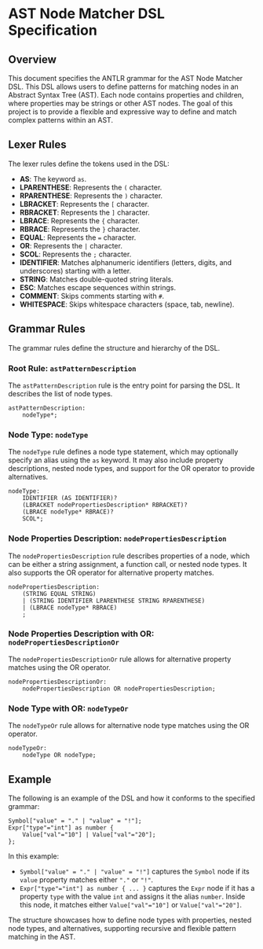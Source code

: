 # AST Node Matcher DSL Specification

## Overview

This document specifies the ANTLR grammar for the AST Node Matcher DSL. This DSL allows users to define patterns for matching nodes in an Abstract Syntax Tree (AST). Each node contains properties and children, where properties may be strings or other AST nodes. The goal of this project is to provide a flexible and expressive way to define and match complex patterns within an AST.

## Lexer Rules

The lexer rules define the tokens used in the DSL:

- **AS**: The keyword `as`.
- **LPARENTHESE**: Represents the `(` character.
- **RPARENTHESE**: Represents the `)` character.
- **LBRACKET**: Represents the `[` character.
- **RBRACKET**: Represents the `]` character.
- **LBRACE**: Represents the `{` character.
- **RBRACE**: Represents the `}` character.
- **EQUAL**: Represents the `=` character.
- **OR**: Represents the `|` character.
- **SCOL**: Represents the `;` character.
- **IDENTIFIER**: Matches alphanumeric identifiers (letters, digits, and underscores) starting with a letter.
- **STRING**: Matches double-quoted string literals.
- **ESC**: Matches escape sequences within strings.
- **COMMENT**: Skips comments starting with `#`.
- **WHITESPACE**: Skips whitespace characters (space, tab, newline).

## Grammar Rules

The grammar rules define the structure and hierarchy of the DSL.

### Root Rule: `astPatternDescription`

The `astPatternDescription` rule is the entry point for parsing the DSL. It describes the list of node types.

```antlr
astPatternDescription:
    nodeType*;
```

### Node Type: `nodeType`

The `nodeType` rule defines a node type statement, which may optionally specify an alias using the `as` keyword. It may also include property descriptions, nested node types, and support for the OR operator to provide alternatives.

```antlr
nodeType:
    IDENTIFIER (AS IDENTIFIER)?
    (LBRACKET nodePropertiesDescription* RBRACKET)?
    (LBRACE nodeType* RBRACE)?
    SCOL*;
```

### Node Properties Description: `nodePropertiesDescription`

The `nodePropertiesDescription` rule describes properties of a node, which can be either a string assignment, a function call, or nested node types. It also supports the OR operator for alternative property matches.

```antlr
nodePropertiesDescription:
    (STRING EQUAL STRING)
    | (STRING IDENTIFIER LPARENTHESE STRING RPARENTHESE)
    | (LBRACE nodeType* RBRACE)
    ;
```

### Node Properties Description with OR: `nodePropertiesDescriptionOr`

The `nodePropertiesDescriptionOr` rule allows for alternative property matches using the OR operator.

```antlr
nodePropertiesDescriptionOr:
    nodePropertiesDescription OR nodePropertiesDescription;
```

### Node Type with OR: `nodeTypeOr`

The `nodeTypeOr` rule allows for alternative node type matches using the OR operator.

```antlr
nodeTypeOr:
    nodeType OR nodeType;
```

## Example

The following is an example of the DSL and how it conforms to the specified grammar:

```dsl
Symbol["value" = "." | "value" = "!"];
Expr["type"="int"] as number {
    Value["val"="10"] | Value["val"="20"];
};
```

In this example:
- `Symbol["value" = "." | "value" = "!"]` captures the `Symbol` node if its `value` property matches either `"."` or `"!"`.
- `Expr["type"="int"] as number { ... }` captures the `Expr` node if it has a property `type` with the value `int` and assigns it the alias `number`. Inside this node, it matches either `Value["val"="10"]` or `Value["val"="20"]`.

The structure showcases how to define node types with properties, nested node types, and alternatives, supporting recursive and flexible pattern matching in the AST.
